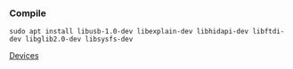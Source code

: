 

### Compile

    sudo apt install libusb-1.0-dev libexplain-dev libhidapi-dev libftdi-dev libglib2.0-dev libsysfs-dev
    
[Devices](doc/interface.md)

